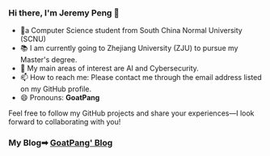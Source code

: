 ### Hi there, I'm Jeremy Peng 👋
- 🚩a Computer Science student from South China Normal University (SCNU) 
- 📚 I am currently going to Zhejiang University (ZJU) to pursue my Master's degree.
- 🔭 My main areas of interest are AI and Cybersecurity.
- 📫 How to reach me: Please contact me through the email address listed on my GitHub profile.
- 😄 Pronouns: **GoatPang**

Feel free to follow my GitHub projects and share your experiences—I look forward to collaborating with you!

### My Blog➡ [GoatPang' Blog](https://blog.goatpeng.cn/)
